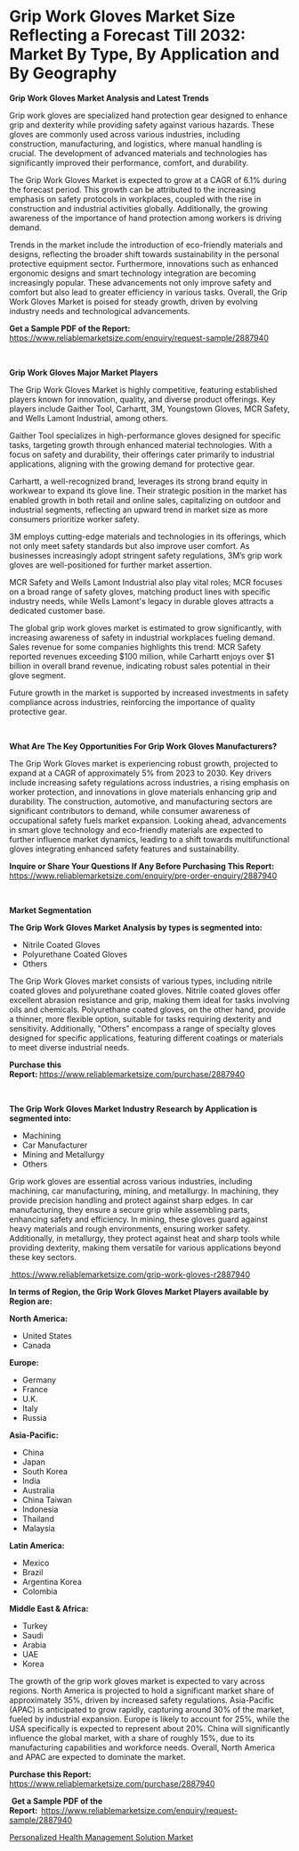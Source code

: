<p><h1>Grip Work Gloves Market Size Reflecting a Forecast Till 2032: Market By Type, By Application and By Geography</h1></p><p><strong>Grip Work Gloves Market Analysis and Latest Trends</strong></p>
<p><p>Grip work gloves are specialized hand protection gear designed to enhance grip and dexterity while providing safety against various hazards. These gloves are commonly used across various industries, including construction, manufacturing, and logistics, where manual handling is crucial. The development of advanced materials and technologies has significantly improved their performance, comfort, and durability.</p><p>The Grip Work Gloves Market is expected to grow at a CAGR of 6.1% during the forecast period. This growth can be attributed to the increasing emphasis on safety protocols in workplaces, coupled with the rise in construction and industrial activities globally. Additionally, the growing awareness of the importance of hand protection among workers is driving demand. </p><p>Trends in the market include the introduction of eco-friendly materials and designs, reflecting the broader shift towards sustainability in the personal protective equipment sector. Furthermore, innovations such as enhanced ergonomic designs and smart technology integration are becoming increasingly popular. These advancements not only improve safety and comfort but also lead to greater efficiency in various tasks. Overall, the Grip Work Gloves Market is poised for steady growth, driven by evolving industry needs and technological advancements.</p></p>
<p><strong>Get a Sample PDF of the Report:&nbsp;</strong> <a href="https://www.reliablemarketsize.com/enquiry/request-sample/2887940?utm_campaign=2281&utm_medium=2&utm_source=Github&utm_content=ia&utm_term=14032025&utm_id=grip-work-gloves">https://www.reliablemarketsize.com/enquiry/request-sample/2887940</a></p>
<p>&nbsp;</p>
<p><strong>Grip Work Gloves Major Market Players</strong></p>
<p><p>The Grip Work Gloves Market is highly competitive, featuring established players known for innovation, quality, and diverse product offerings. Key players include Gaither Tool, Carhartt, 3M, Youngstown Gloves, MCR Safety, and Wells Lamont Industrial, among others. </p><p>Gaither Tool specializes in high-performance gloves designed for specific tasks, targeting growth through enhanced material technologies. With a focus on safety and durability, their offerings cater primarily to industrial applications, aligning with the growing demand for protective gear.</p><p>Carhartt, a well-recognized brand, leverages its strong brand equity in workwear to expand its glove line. Their strategic position in the market has enabled growth in both retail and online sales, capitalizing on outdoor and industrial segments, reflecting an upward trend in market size as more consumers prioritize worker safety.</p><p>3M employs cutting-edge materials and technologies in its offerings, which not only meet safety standards but also improve user comfort. As businesses increasingly adopt stringent safety regulations, 3M’s grip work gloves are well-positioned for further market assertion.</p><p>MCR Safety and Wells Lamont Industrial also play vital roles; MCR focuses on a broad range of safety gloves, matching product lines with specific industry needs, while Wells Lamont's legacy in durable gloves attracts a dedicated customer base.</p><p>The global grip work gloves market is estimated to grow significantly, with increasing awareness of safety in industrial workplaces fueling demand. Sales revenue for some companies highlights this trend: MCR Safety reported revenues exceeding $100 million, while Carhartt enjoys over $1 billion in overall brand revenue, indicating robust sales potential in their glove segment.</p><p>Future growth in the market is supported by increased investments in safety compliance across industries, reinforcing the importance of quality protective gear.</p></p>
<p>&nbsp;</p>
<p><strong>What Are The Key Opportunities For Grip Work Gloves Manufacturers?</strong></p>
<p><p>The Grip Work Gloves market is experiencing robust growth, projected to expand at a CAGR of approximately 5% from 2023 to 2030. Key drivers include increasing safety regulations across industries, a rising emphasis on worker protection, and innovations in glove materials enhancing grip and durability. The construction, automotive, and manufacturing sectors are significant contributors to demand, while consumer awareness of occupational safety fuels market expansion. Looking ahead, advancements in smart glove technology and eco-friendly materials are expected to further influence market dynamics, leading to a shift towards multifunctional gloves integrating enhanced safety features and sustainability.</p></p>
<p><strong>Inquire or Share Your Questions If Any Before Purchasing This Report:</strong> <a href="https://www.reliablemarketsize.com/enquiry/pre-order-enquiry/2887940?utm_campaign=2281&utm_medium=2&utm_source=Github&utm_content=ia&utm_term=14032025&utm_id=grip-work-gloves">https://www.reliablemarketsize.com/enquiry/pre-order-enquiry/2887940</a></p>
<p>&nbsp;</p>
<p><strong>Market Segmentation</strong></p>
<p><strong>The Grip Work Gloves Market Analysis by types is segmented into:</strong></p>
<p><ul><li>Nitrile Coated Gloves</li><li>Polyurethane Coated Gloves</li><li>Others</li></ul></p>
<p><p>The Grip Work Gloves market consists of various types, including nitrile coated gloves and polyurethane coated gloves. Nitrile coated gloves offer excellent abrasion resistance and grip, making them ideal for tasks involving oils and chemicals. Polyurethane coated gloves, on the other hand, provide a thinner, more flexible option, suitable for tasks requiring dexterity and sensitivity. Additionally, "Others" encompass a range of specialty gloves designed for specific applications, featuring different coatings or materials to meet diverse industrial needs.</p></p>
<p><strong>Purchase this Report:&nbsp;</strong><a href="https://www.reliablemarketsize.com/purchase/2887940?utm_campaign=2281&utm_medium=2&utm_source=Github&utm_content=ia&utm_term=14032025&utm_id=grip-work-gloves">https://www.reliablemarketsize.com/purchase/2887940</a></p>
<p>&nbsp;</p>
<p><strong>The Grip Work Gloves Market Industry Research by Application is segmented into:</strong></p>
<p><ul><li>Machining</li><li>Car Manufacturer</li><li>Mining and Metallurgy</li><li>Others</li></ul></p>
<p><p>Grip work gloves are essential across various industries, including machining, car manufacturing, mining, and metallurgy. In machining, they provide precision handling and protect against sharp edges. In car manufacturing, they ensure a secure grip while assembling parts, enhancing safety and efficiency. In mining, these gloves guard against heavy materials and rough environments, ensuring worker safety. Additionally, in metallurgy, they protect against heat and sharp tools while providing dexterity, making them versatile for various applications beyond these key sectors.</p></p>
<p><a href="https://www.reliablemarketsize.com/grip-work-gloves-r2887940?utm_campaign=2281&utm_medium=2&utm_source=Github&utm_content=ia&utm_term=14032025&utm_id=grip-work-gloves">&nbsp;https://www.reliablemarketsize.com/grip-work-gloves-r2887940</a></p>
<p><strong>In terms of Region, the Grip Work Gloves Market Players available by Region are:</strong></p>
<p>
    <p> <strong> North America: </strong>
        <ul>
            <li>United States</li>
            <li>Canada</li>
        </ul>
        </p> 
    <p> <strong> Europe: </strong>
        <ul>
            <li>Germany</li>
            <li>France</li>
            <li>U.K.</li>
            <li>Italy</li>
            <li>Russia</li>
        </ul>
        </p> 
    <p> <strong> Asia-Pacific: </strong>
        <ul>
            <li>China</li>
            <li>Japan</li>
            <li>South Korea</li>
            <li>India</li>
            <li>Australia</li>
            <li>China Taiwan</li>
            <li>Indonesia</li>
            <li>Thailand</li>
            <li>Malaysia</li>
        </ul>
        </p> 
    <p> <strong> Latin America: </strong>
        <ul>
            <li>Mexico</li>
            <li>Brazil</li>
            <li>Argentina Korea</li>
            <li>Colombia</li>
        </ul>
        </p> 
    <p> <strong> Middle East & Africa: </strong>
        <ul>
            <li>Turkey</li>
            <li>Saudi</li>
            <li>Arabia</li>
            <li>UAE</li>
            <li>Korea</li>
        </ul>
    </p>
    </p>
<p><p>The growth of the grip work gloves market is expected to vary across regions. North America is projected to hold a significant market share of approximately 35%, driven by increased safety regulations. Asia-Pacific (APAC) is anticipated to grow rapidly, capturing around 30% of the market, fueled by industrial expansion. Europe is likely to account for 25%, while the USA specifically is expected to represent about 20%. China will significantly influence the global market, with a share of roughly 15%, due to its manufacturing capabilities and workforce needs. Overall, North America and APAC are expected to dominate the market.</p></p>
<p><strong>Purchase this Report: </strong><a href="https://www.reliablemarketsize.com/purchase/2887940?utm_campaign=2281&utm_medium=2&utm_source=Github&utm_content=ia&utm_term=14032025&utm_id=grip-work-gloves">https://www.reliablemarketsize.com/purchase/2887940</a></p>
<p>&nbsp;<strong>Get a Sample PDF of the Report:&nbsp;&nbsp;</strong><a href="https://www.reliablemarketsize.com/enquiry/request-sample/2887940?utm_campaign=2281&utm_medium=2&utm_source=Github&utm_content=ia&utm_term=14032025&utm_id=grip-work-gloves">https://www.reliablemarketsize.com/enquiry/request-sample/2887940</a></p>
<p><strong></strong></p>
<p><p><a href="https://github.com/gullattedenna/Market-Research-Report-List-1/blob/main/personalized-health-management-solution-market.md?utm_campaign=2281&utm_medium=2&utm_source=Github&utm_content=ia&utm_term=14032025&utm_id=grip-work-gloves">Personalized Health Management Solution Market</a></p></p>